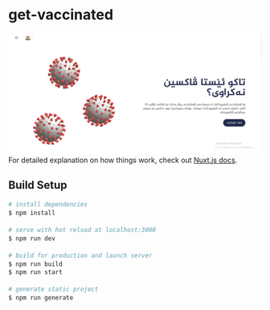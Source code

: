 # get-vaccinated
![](https://github.com/h3ma209/KRG-vaccine-portal/blob/master/krg-portal-thumbnail.png?raw=true)
For detailed explanation on how things work, check out [Nuxt.js docs](https://nuxtjs.org).


## Build Setup

```bash
# install dependencies
$ npm install

# serve with hot reload at localhost:3000
$ npm run dev

# build for production and launch server
$ npm run build
$ npm run start

# generate static project
$ npm run generate
```


